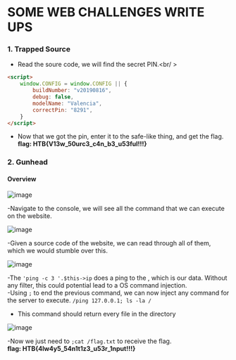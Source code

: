 # SOME WEB CHALLENGES WRITE UPS #

### 1. Trapped Source ###
- Read the soure code, we will find the secret PIN.<br/ >
```html
<script>
    window.CONFIG = window.CONFIG || {
        buildNumber: "v20190816",
        debug: false,
        modelName: "Valencia",
        correctPin: "8291",
    }
</script>
```
- Now that we got the pin, enter it to the safe-like thing, and get the flag.
**flag: HTB{V13w_50urc3_c4n_b3_u53ful!!!}**

### 2. Gunhead ###
#### Overview
![image](https://user-images.githubusercontent.com/109911533/227821590-4271f2e8-c0a8-4757-94e1-6cc0ca2a5dc6.png)<br />

-Navigate to the console, we will see all the command that we can execute on the website.

![image](https://user-images.githubusercontent.com/109911533/227823546-897b8e3f-5d65-45ad-a09e-a3db03749015.png)<br />

-Given a source code of the website, we can read through all of them, which we would stumble over this.<br />

![image](https://user-images.githubusercontent.com/109911533/227823815-1f86dd9f-68ac-4670-8c6f-ab0292ec1370.png)

-The ```'ping -c 3 '.$this->ip``` does a ping to the <ip>, which is our data. Without any filter, this could potential lead to a OS command injection.<br />
-Using ```;``` to end the previous command, we can now inject any command for the server to execute.
```/ping 127.0.0.1; ls -la /```<br />
- This command should return every file in the directory
  
 ![image](https://user-images.githubusercontent.com/109911533/227825146-967bdaca-a176-41bc-bf75-a6386e6daf02.png)<br />
  
-Now we just need to ```;cat /flag.txt``` to receive the flag.<br />
**flag: HTB{4lw4y5_54n1t1z3_u53r_1nput!!!}**
